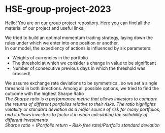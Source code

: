 # HSE-group-project-2023
Hello! You are on our group project repository. Here you can find all the material of our project and useful links. 

We tried to build an optimal momentum trading strategy, laying down the rules under which we enter into one position or another.\
In our model, the expediency of actions is influenced by six parameters:
- Weights of currencies in the portfolio
- The threshold at which we consider a change in value to be significant
- Number of consecutive previous days in which the threshold was
crossed\

We assume exchange rate deviations to be symmetrical, so we set a
single threshold in both directions. Among all possible options, we tried to find the outcome with the highest Sharpe Ratio\
*The Sharpe ratio is a performance metric that allows investors to compare the returns of different portfolios relative to their risks. The ratio highlights volatility or standard deviation as a major source of risk for many portfolios, and it allows investors to factor it in when calculating the suitability of different investments*\
*Sharpe ratio = (Portfolio return – Risk-free rate)/Portfolio standard deviation*


